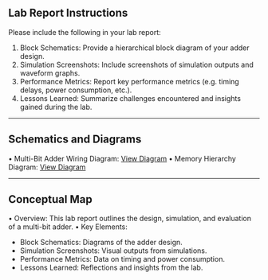 ## Lab Report Instructions

Please include the following in your lab report:

1. Block Schematics: Provide a hierarchical block diagram of your adder design.
2. Simulation Screenshots: Include screenshots of simulation outputs and waveform graphs.
3. Performance Metrics: Report key performance metrics (e.g. timing delays, power consumption, etc.).
4. Lessons Learned: Summarize challenges encountered and insights gained during the lab.

---

## Schematics and Diagrams

• Multi-Bit Adder Wiring Diagram: [View Diagram](../docs/diagrams/wiring/multi_bit_adder.png)
• Memory Hierarchy Diagram: [View Diagram](../docs/diagrams/hardware/memory_hierarchy.md)

---

## Conceptual Map

• Overview: This lab report outlines the design, simulation, and evaluation of a multi-bit adder.
• Key Elements:
  - Block Schematics: Diagrams of the adder design.
  - Simulation Screenshots: Visual outputs from simulations.
  - Performance Metrics: Data on timing and power consumption.
  - Lessons Learned: Reflections and insights from the lab.
